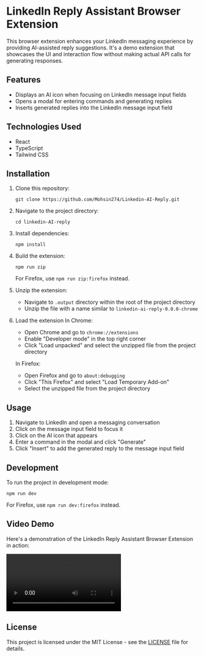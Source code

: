 # LinkedIn Reply Assistant Browser Extension

This browser extension enhances your LinkedIn messaging experience by providing AI-assisted reply suggestions. It's a demo extension that showcases the UI and interaction flow without making actual API calls for generating responses.

## Features

- Displays an AI icon when focusing on LinkedIn message input fields
- Opens a modal for entering commands and generating replies
- Inserts generated replies into the LinkedIn message input field

## Technologies Used

- React
- TypeScript
- Tailwind CSS

## Installation

1. Clone this repository:

   ```
   git clone https://github.com/Mohsin274/Linkedin-AI-Reply.git
   ```

2. Navigate to the project directory:

   ```
   cd linkedin-AI-reply
   ```

3. Install dependencies:

   ```
   npm install
   ```

4. Build the extension:

   ```
   npm run zip
   ```

   For Firefox, use `npm run zip:firefox` instead.

5. Unzip the extension:

   - Navigate to `.output` directory within the root of the project directory
   - Unzip the file with a name similar to `linkedin-ai-reply-0.0.0-chrome`

6. Load the extension
   In Chrome:

   - Open Chrome and go to `chrome://extensions`
   - Enable "Developer mode" in the top right corner
   - Click "Load unpacked" and select the unzipped file from the project directory

   In Firefox:

   - Open Firefox and go to `about:debugging`
   - Click "This Firefox" and select "Load Temporary Add-on"
   - Select the unzipped file from the project directory

## Usage

1. Navigate to LinkedIn and open a messaging conversation
2. Click on the message input field to focus it
3. Click on the AI icon that appears
4. Enter a command in the modal and click "Generate"
5. Click "Insert" to add the generated reply to the message input field

## Development

To run the project in development mode:

```
npm run dev
```

For Firefox, use `npm run dev:firefox` instead.

## Video Demo

Here's a demonstration of the LinkedIn Reply Assistant Browser Extension in action:

![Demo Video](demo/LinkedIn-AI-Reply-Demo.mp4)

## License

This project is licensed under the MIT License - see the [LICENSE](LICENSE) file for details.
